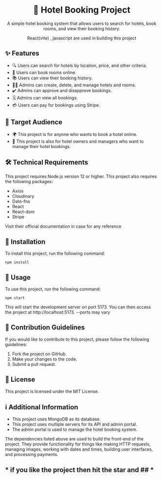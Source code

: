 <div align="center">
  <h1>🏨 Hotel Booking Project</h1>
  <p>A simple hotel booking system that allows users to search for hotels, book rooms, and view their booking history.</p>
  <p>React(vite) , javascript are used in building this project </p>
</div>

## ✨ Features

- 🔍 Users can search for hotels by location, price, and other criteria.
- 📝 Users can book rooms online.
- 📚 Users can view their booking history.
- 👩‍💼 Admins can create, delete, and manage hotels and rooms.
- ✔️ Admins can approve and disapprove bookings.
- 🗓️ Admins can view all bookings.
- 💳 Users can pay for bookings using Stripe.

## 🎯 Target Audience

- 🌍 This project is for anyone who wants to book a hotel online.
- 🏢 This project is also for hotel owners and managers who want to manage their hotel bookings.

## 🛠️ Technical Requirements

This project requires Node.js version 12 or higher.
This project also requires the following packages:

- Axios
- Cloudinary
- Date-fns
- React
- React-dom
- Stripe

Visit their official documentation in case for any reference 
## 🚀 Installation

To install this project, run the following command:
```shell
npm install
```

## 📖 Usage

To use this project, run the following command:
```shell
npm start
```


This will start the development server on port 5173. You can then access the project at http://localhost:5173. 
--ports may vary

## 🤝 Contribution Guidelines

If you would like to contribute to this project, please follow the following guidelines:

1. Fork the project on GitHub.
2. Make your changes to the code.
3. Submit a pull request.


## 📄 License

This project is licensed under the MIT License.

## ℹ️ Additional Information

- This project uses MongoDB as its database.
- This project uses multiple servers for its API and admin portal.
- The admin portal is used to manage the hotel booking system.

The dependencies listed above are used to build the front-end of the project. They provide functionality for things like making HTTP requests, managing images, working with dates and times, building user interfaces, and processing payments.

## * if you like the project then hit the star and  ## *
